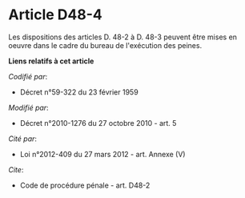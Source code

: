 # Article D48-4

Les dispositions des articles D. 48-2 à D. 48-3 peuvent être mises en oeuvre dans le cadre du bureau de l'exécution des
peines.

**Liens relatifs à cet article**

_Codifié par_:

  - Décret n°59-322 du 23 février 1959

_Modifié par_:

  - Décret n°2010-1276 du 27 octobre 2010 - art. 5

_Cité par_:

  - Loi n°2012-409  du 27 mars 2012 - art. Annexe (V)

_Cite_:

  - Code de procédure pénale - art. D48-2
